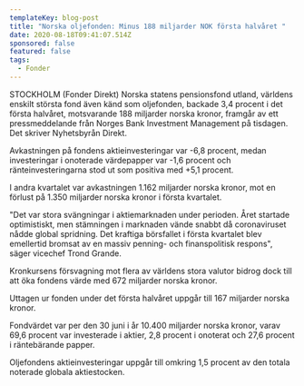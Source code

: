 ```yaml
---
templateKey: blog-post
title: "Norska oljefonden: Minus 188 miljarder NOK första halvåret "
date: 2020-08-18T09:41:07.514Z
sponsored: false
featured: false
tags:
  - Fonder
---
```

STOCKHOLM (Fonder Direkt) Norska statens pensionsfond utland, världens enskilt största fond även känd som oljefonden, backade 3,4 procent i det första halvåret, motsvarande 188 miljarder norska kronor, framgår av ett pressmeddelande från Norges Bank Investment Management på tisdagen. Det skriver Nyhetsbyrån Direkt.

Avkastningen på fondens aktieinvesteringar var -6,8 procent, medan investeringar i onoterade värdepapper var -1,6 procent och ränteinvesteringarna stod ut som positiva med +5,1 procent.

I andra kvartalet var avkastningen 1.162 miljarder norska kronor, mot en förlust på 1.350 miljarder norska kronor i första kvartalet.

"Det var stora svängningar i aktiemarknaden under perioden. Året startade optimistiskt, men stämningen i marknaden vände snabbt då coronaviruset nådde global spridning. Det kraftiga börsfallet i första kvartalet blev emellertid bromsat av en massiv penning- och finanspolitisk respons", säger vicechef Trond Grande.

Kronkursens försvagning mot flera av världens stora valutor bidrog dock till att öka fondens värde med 672 miljarder norska kronor.

Uttagen ur fonden under det första halvåret uppgår till 167 miljarder norska kronor.

Fondvärdet var per den 30 juni i år 10.400 miljarder norska kronor, varav 69,6 procent var investerade i aktier, 2,8 procent i onoterat och 27,6 procent i räntebärande papper.

Oljefondens aktieinvesteringar uppgår till omkring 1,5 procent av den totala noterade globala aktiestocken.